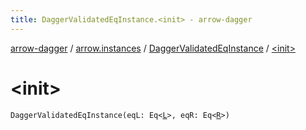 ```yaml
---
title: DaggerValidatedEqInstance.<init> - arrow-dagger
---
```


[arrow-dagger](../../index.html) / [arrow.instances](../index.html) / [DaggerValidatedEqInstance](index.html) / [&lt;init&gt;](./-init-.html)

# &lt;init&gt;

`DaggerValidatedEqInstance(eqL: Eq<`[`L`](index.html#L)`>, eqR: Eq<`[`R`](index.html#R)`>)`